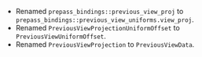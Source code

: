 - Renamed `prepass_bindings::previous_view_proj` to `prepass_bindings::previous_view_uniforms.view_proj`.
- Renamed `PreviousViewProjectionUniformOffset` to `PreviousViewUniformOffset`.
- Renamed `PreviousViewProjection` to `PreviousViewData`.
